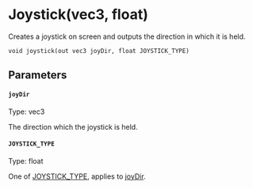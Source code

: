 # Joystick(vec3, float)

Creates a joystick on screen and outputs the direction in which it is held.

```
void joystick(out vec3 joyDir, float JOYSTICK_TYPE)
```

## Parameters

#### `joyDir`
Type: vec3

The direction which the joystick is held.

#### `JOYSTICK_TYPE`
Type: float

One of [JOYSTICK_TYPE](/MdDocs/Constants/JOYSTICK_TYPE.md), applies to [joyDir](#joyDir).


